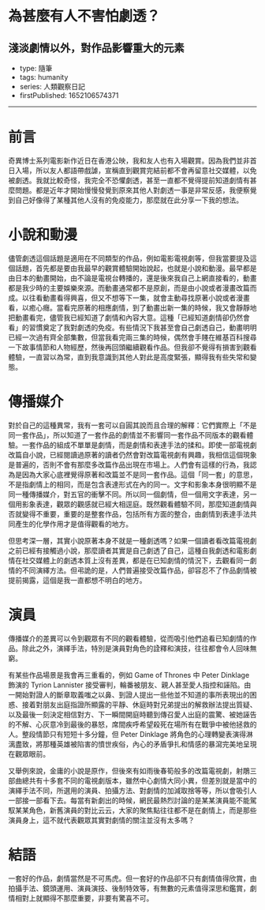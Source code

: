 # 為甚麼有人不害怕劇透？

## 淺淡劇情以外，對作品影響重大的元素

- type: 隨筆
- tags: humanity
- series: 人類觀察日記
- firstPublished: 1652106574371

---

# 前言

奇異博士系列電影新作近日在香港公映，我和友人也有入場觀賞。因為我們並非首日入場，所以友人都語帶戲謔，宣稱直到觀賞完結前都不會再留意社交媒體，以免被劇透。我就比較奇怪，我完全不恐懼劇透，甚至一直都不覺得提前知道劇情有甚麼問題。都是近年才開始慢慢發覺到原來其他人對劇透一事是非常反感，我便察覺到自己好像得了某種其他人沒有的免疫能力，那麼就在此分享一下我的想法。

# 小說和動漫

儘管劇透這個話題是適用在不同類型的作品，例如電影電視劇等，但我當要提及這個話題，首先都是要由我最早的觀賞體驗開始說起，也就是小說和動漫。最早都是由日本的動畫開始，由不論是電視台轉播的，還是後來我自己上網直接看的，動畫都是我少時的主要娛樂來源。而動畫通常都不是原創，而是由小說或者漫畫改篇而成。以往看動畫看得興喜，但又不想等下一集，就會主動尋找原著小說或者漫畫看，以癒心癮。當看完原著的相應劇情，到了動畫出新一集的時候，我又會靜靜地把動畫看完，儘管我已經知道了劇情和內容大意。這種「已經知道劇情卻仍然會看」的習慣奠定了我對劇透的免疫。有些情況下我甚至會自己劇透自己，動畫明明已經一次過有齊全部集數，但當我看完兩三集的時候，偶然會手賤在維基百科搜尋一下故事情節和人物經歷，然後再回頭繼續觀看作品。但我卻不覺得有損害到觀看體驗，一直習以為常，直到我意識到其他人對此是高度緊張，顯得我有些失常和變態。

# 傳播媒介

對於自己的這種異常，我有一套可以自圓其說而且合理的解釋：它們實際上「不是同一套作品」，所以知道了一套作品的劇情並不影響同一套作品不同版本的觀看體驗。一套作品的組成不單單是劇情，而是劇情和表達手法的揉和。即使一部電視劇改篇自小說，已經閱讀過原著的讀者仍然會對改篇電視劇有興趣，我相信這個現象是普遍的，否則不會有那麼多改篇作品出現在市場上。人們會有這樣的行為，我認為是因為大家心底裡覺得原著和改篇並不是同一套作品。這個「同一套」的意思，不是指劇情上的相同，而是包含表達形式在內的同一。文字和影象本身很明顯不是同一種傳播媒介，對五官的衝擊不同。所以同一個劇情，但一個用文字表達，另一個用影象表達，觀眾的觀感就已經大相逕庭。既然觀看體驗不同，那麼知道劇情與否就變得不重要，重要的是整套作品，包括所有方面的整合，由劇情到表達手法共同產生的化學作用才是值得觀看的地方。

但思考深一層，其實小說原著本身不就是一種劇透嗎？如果一個讀者看改篇電視劇之前已經有接觸過小說，那麼讀者其實是自己劇透了自己，這種自我劇透和電影劇情在社交媒體上的劇透本質上沒有差異，都是在已知劇情的情況下，去觀看同一劇情的不同演繹方法。但弔詭的是，人們普遍接受改篇作品，卻容忍不了作品劇情被提前揭露，這個是我一直都想不明白的地方。

# 演員

傳播媒介的差異可以令到觀眾有不同的觀看體驗，從而吸引他們追看已知劇情的作品。除此之外，演繹手法，特別是演員對角色的詮釋和演技，往往都會令人回味無窮。

有某些作品場景是我會再三重看的，例如 Game of Thrones 中 Peter Dinklage 飾演的 Tyrion Lannister 接受審判，輪番被朋友、親人甚至愛人指控和誣陷。由一開始對證人的斷章取義嗤之以鼻、到證人提出一些他並不知道的事所表現出的困惑、接着對朋友出庭指證所顯露的平靜、休庭時對兄弟提出的解救辦法提出質疑、以及最後一刻決定相信對方、下一瞬間開庭時聽到傳召愛人出庭的震驚、被她誣告的不解、心灰意冷到最後的暴怒，席間疾呼希望殺死在場所有在戰爭中被他拯救的人。整段情節只有短短十多分鐘，但 Peter Dinklage 將角色的心理轉變表演得淋漓盡致，將那種英雄被陷害的憤世疾俗，內心的矛盾爭扎和情感的暴瀉完美地呈現在觀眾眼前。

又舉例來說，金庸的小說是原作，但後來有如雨後春筍般多的改篇電視劇，射鵰三部曲總共有十多套不同的電視劇版本，雖然中心劇情大同小異，但差別就是當中的演繹手法不同，所選用的演員、拍攝方法、對劇情的加減取捨等等，所以會吸引人一部接一部看下去。每當有新劇出的時候，網民最熱烈討論的是某某演員能不能駕馭某某角色，新舊演員的對比云云，大家的聚焦點往往都不是在劇情上，而是那些演員身上，這不就代表觀眾其實對劇情的關注並沒有太多嗎？

# 結語

一套好的作品，劇情當然是不可馬虎。但一套好的作品卻不只有劇情值得欣賞，由拍攝手法、鏡頭運用、演員演技、後制特效等，有無數的元素值得深思和鑑賞，劇情相對上就顯得不那麼重要，非要有驚喜不可。